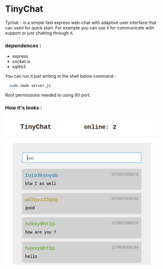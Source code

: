 # TinyChat
Tychat - is a simple fast express web-chat with adaptive user interface that can used for quick start. For example you can use it for communicate with support or just chatting through it.

### dependences : 
* express
* socket.io
* sqlite3

You can run it just writing in the shell below command :

```sh
  sudo node server.js
```
Root permissions needed to using 80 port.

### How it's looks :

![GitHub Logo](/Screenshot_2019-10-09_16-19-34.png)
